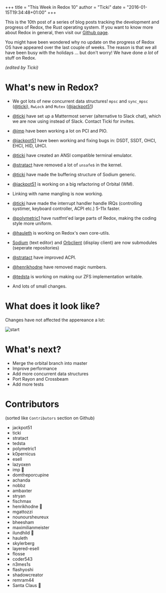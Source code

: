 +++
title = "This Week in Redox 10"
author = "Ticki"
date = "2016-01-15T19:34:48+01:00"
+++

This is the 10th post of a series of blog posts tracking the development and progress of Redox, the Rust operating system. If you want to know more about Redox in general, then visit our [Github page](https://github.com/redox-os/redox).

You might have been wondered why no update on the progress of Redox OS have appeared over the last couple of weeks. The reason is that we all have been busy with the holidays ... but don't worry! We have done _a lot_ of stuff on Redox.

*(edited by Ticki)*

# What's new in Redox?


- We got lots of new concurrent data structures! `mpsc` and `sync_mpsc` ([@ticki](https://github.com/ticki)), `RwLock` and `Mutex` ([@jackpot51](https://github.com/jackpot51))

- [@ticki](https://github.com/ticki) have set up a Mattermost server (alternative to Slack chat), which we are now using instead of Slack. Contact Ticki for invites.

- [@imp](https://github.com/imp) have been working a lot on PCI and PIO.

- [@jackpot51](https://github.com/jackpot51) have been working and fixing bugs in: DSDT, SSDT, OHCI, EHCI, HID, UHCI.

- [@ticki](https://github.com/ticki) have created an ANSI compatible terminal emulator.

- [@stratact](https://github.com/stratact) have removed a lot of `unsafe`s in the kernel.

- [@ticki](https://github.com/ticki) have made the buffering structure of Sodium generic.

- [@jackpot51](https://github.com/jackpot51) is working on a big refactoring of Orbital (WM).

- Linking with name mangling is now working.

- [@ticki](https://github.com/ticki) have made the interrupt handler handle IRQs (controlling systimer, keyboard controller, ACPI etc.) 5-11x faster.

- [@polymetric1](https://github.com/polymetric1) have rustfmt'ed large parts of Redox, making the coding style more uniform.

- [@hauleth](https://github.com/hauleth) is working on Redox's own core-utils.

- [Sodium](https://github.com/redox-os/sodium) (text editor) and [Orbclient](https://github.com/redox-os/orbclient) (display client) are now submodules (seperate repositories)

- [@stratact](https://github.com/stratact) have improved ACPI.

- [@henrikhodne](https://github.com/henrikhodne) have removed magic numbers.

- [@tedsta](https://github.com/henrikhodne) is working on making our ZFS implementation writable.

- And lots of small changes.


# What does it look like?

Changes have not affected the appereance a lot:

![start](https://raw.githubusercontent.com/redox-os/redox/bbe19afced47cd4d84088deb4aa40c64b93f0e73/img/screenshots/start.png)


# What's next?

- Merge the orbital branch into master
- Improve performance
- Add more concurrent data structures
- Port Rayon and Crossbeam
- Add more tests

# Contributors

(sorted like `Contributors` section on Github)

- jackpot51
- ticki
- stratact
- tedsta
- polymetric1
- k0pernicus
- esell
- lazyoxen
- imp 🎂
- domtheporcupine
- achanda
- nobbz
- ambaxter
- stryan
- fischmax
- henrikhodne 🎂
- mgattozzi
- nounoursheureux
- bheesham
- maximilianmeister
- ilundhild 🎂
- hauleth
- skylerberg
- layered-esell
- flosse
- coder543
- n3mes1s
- flashyoshi
- shadowcreator
- remram44
- Santa Claus 🎂
